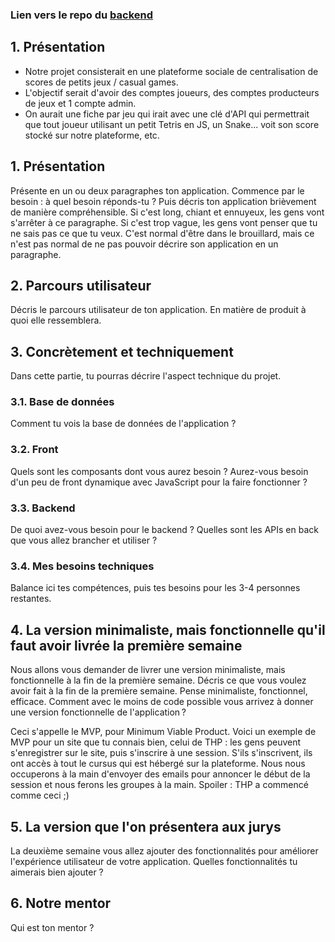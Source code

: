 ### Lien vers le repo du [backend](https://github.com/LoisKOUNINEF/shaRcade_rails)

## 1. Présentation
- Notre projet consisterait en une plateforme sociale de centralisation de scores de petits jeux / casual games.
- L'objectif serait d'avoir des comptes joueurs, des comptes producteurs de jeux et 1 compte admin.
- On aurait une fiche par jeu qui irait avec une clé d'API qui permettrait que tout joueur utilisant un petit Tetris en JS, un Snake... voit son score stocké sur notre plateforme, etc.

## 1. Présentation
Présente en un ou deux paragraphes ton application. Commence par le besoin&nbsp;: à quel besoin réponds-tu ? Puis décris ton application brièvement de manière compréhensible. Si c'est long, chiant et ennuyeux, les gens vont s'arrêter à ce paragraphe. Si c'est trop vague, les gens vont penser que tu ne sais pas ce que tu veux. C'est normal d'être dans le brouillard, mais ce n'est pas normal de ne pas pouvoir décrire son application en un paragraphe.

## 2. Parcours utilisateur
Décris le parcours utilisateur de ton application. En matière de produit à quoi elle ressemblera.

## 3. Concrètement et techniquement
Dans cette partie, tu pourras décrire l'aspect technique du projet.

### 3.1. Base de données
Comment tu vois la base de données de l'application ?

### 3.2. Front
Quels sont les composants dont vous aurez besoin ? Aurez-vous besoin d'un peu de front dynamique avec JavaScript pour la faire fonctionner ?

### 3.3. Backend
De quoi avez-vous besoin pour le backend ? Quelles sont les APIs en back que vous allez brancher et utiliser ?

### 3.4. Mes besoins techniques
Balance ici tes compétences, puis tes besoins pour les 3-4 personnes restantes.

## 4. La version minimaliste, mais fonctionnelle qu'il faut avoir livrée la première semaine
Nous allons vous demander de livrer une version minimaliste, mais fonctionnelle à la fin de la première semaine. Décris ce que vous voulez avoir fait à la fin de la première semaine. Pense minimaliste, fonctionnel, efficace. Comment avec le moins de code possible vous arrivez à donner une version fonctionnelle de l'application ?

Ceci s'appelle le MVP, pour Minimum Viable Product. Voici un exemple de MVP pour un site que tu connais bien, celui de THP&nbsp;: les gens peuvent s'enregistrer sur le site, puis s'inscrire à une session. S'ils s'inscrivent, ils ont accès à tout le cursus qui est hébergé sur la plateforme. Nous nous occuperons à la main d'envoyer des emails pour annoncer le début de la session et nous ferons les groupes à la main. Spoiler&nbsp;: THP a commencé comme ceci ;)

## 5. La version que l'on présentera aux jurys
La deuxième semaine vous allez ajouter des fonctionnalités pour améliorer l'expérience utilisateur de votre application. Quelles fonctionnalités tu aimerais bien ajouter ?

## 6. Notre mentor
Qui est ton mentor ?
